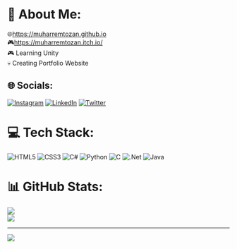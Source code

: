# 💫 About Me:
🌐https://muharremtozan.github.io<br>🎮https://muharremtozan.itch.io/<br>🎮 Learning Unity<br>💀 Creating Portfolio Website


## 🌐 Socials:
[![Instagram](https://img.shields.io/badge/Instagram-%23E4405F.svg?logo=Instagram&logoColor=white)](https://www.instagram.com/tozanmuharrem) [![LinkedIn](https://img.shields.io/badge/LinkedIn-%230077B5.svg?logo=linkedin&logoColor=white)](https://www.linkedin.com/in/muharrem-tozan-3658b1222) [![Twitter](https://img.shields.io/badge/Twitter-%231DA1F2.svg?logo=Twitter&logoColor=white)](https://twitter.com/Muharrem_Tozan) 

# 💻 Tech Stack:
![HTML5](https://img.shields.io/badge/html5-%23E34F26.svg?style=flat&logo=html5&logoColor=white) ![CSS3](https://img.shields.io/badge/css3-%231572B6.svg?style=flat&logo=css3&logoColor=white) ![C#](https://img.shields.io/badge/c%23-%23239120.svg?style=flat&logo=c-sharp&logoColor=white) ![Python](https://img.shields.io/badge/python-3670A0?style=flat&logo=python&logoColor=ffdd54) ![C](https://img.shields.io/badge/c-%2300599C.svg?style=flat&logo=c&logoColor=white) ![.Net](https://img.shields.io/badge/.NET-5C2D91?style=flat&logo=.net&logoColor=white) ![Java](https://img.shields.io/badge/java-%23ED8B00.svg?style=flat&logo=java&logoColor=white)
# 📊 GitHub Stats:
![](https://github-readme-stats.vercel.app/api?username=MuharremTozan&theme=gotham&hide_border=false&include_all_commits=false&count_private=false)<br/>
![](https://github-readme-streak-stats.herokuapp.com/?user=MuharremTozan&theme=gotham&hide_border=false)<br/>


---
[![](https://visitcount.itsvg.in/api?id=MuharremTozan&icon=0&color=0)](https://visitcount.itsvg.in)

<!-- Proudly created with GPRM ( https://gprm.itsvg.in ) -->
